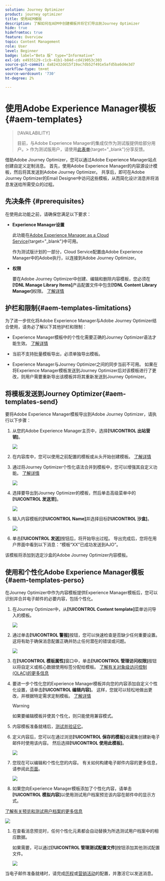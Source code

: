 ```yaml
---
solution: Journey Optimizer
product: journey optimizer
title: 使用AEM模板
description: 了解如何在AEM中创建模板并将它们导出到Journey Optimizer
hide: true
hidefromtoc: true
feature: Overview
topic: Content Management
role: User
level: Beginner
badge: label="Beta 版" type="Informative"
exl-id: e4935129-c1cb-41b1-b84d-cd419053c303
source-git-commit: da82432dd15f19ac7db52f491e5afd5ba6d4e3d7
workflow-type: tm+mt
source-wordcount: '730'
ht-degree: 2%

---
```


# 使用Adobe Experience Manager模板 {#aem-templates}

>[!AVAILABILITY]
>
>目前，与Adobe Experience Manager的集成仅作为测试版提供给部分用户。
>&#x200B;> 作为测试版用户，请使用[此表单](https://forms.office.com/pages/responsepage.aspx?id=Wht7-jR7h0OUrtLBeN7O4Wf0cbVTQ3tCpW_unE-w8-JUN1FaNlAzNkhPSUdaSkJXVFRCNTRJNVRFSy4u){target="_blank"}分享反馈。

借助Adobe Journey Optimizer，您可以通过Adobe Experience Manager站点创建自定义定制消息。 首先，使用Adobe Experience Manager的内容源设计模板，然后将其发送到Adobe Journey Optimizer。 共享后，即可在Adobe Journey Optimizer的Email Designer中访问这些模板，从而简化设计消息并将消息发送给所需受众的过程。

## 先决条件 {#prerequisites}

在使用此功能之前，请确保您满足以下要求：

* **Experience Manager设置**

  此功能在[Adobe Experience Manager as a Cloud Service](https://experienceleague.adobe.com/docs/experience-manager-cloud-service/content/overview/introduction.html?lang=zh-Hans){target="_blank"}中可用。

  作为测试版计划的一部分，Cloud Service配置由Adobe Experience Manager中的Adobe执行，以连接到Adobe Journey Optimizer。

* **权限**

  要在Adobe Journey Optimizer中创建、编辑和删除内容模板，您必须在&#x200B;**[!DNL Manage Library Items]**&#x200B;产品配置文件中包含&#x200B;**[!DNL Content Library Manager]**&#x200B;权限。 [了解详情](../administration/ootb-product-profiles.md#content-library-manager)

## 护栏和限制{#aem-templates-limitations}

为了进一步优化将Adobe Experience Manager与Adobe Journey Optimizer结合使用，请务必了解以下其他护栏和限制：

* Experience Manager模板中的个性化需要正确的Journey Optimizer语法才能生效。 [了解详情](../personalization/personalization-syntax.md)

* 当前不支持批量模板导出，必须单独导出模板。

* Experience Manager与Journey Optimizer之间的同步当前不可用。 如果在将Experience Manager模板发送到Journey Optimizer后对该模板进行了更改，则用户需要重新导出该模板并将其重新发送到Journey Optimizer。

## 将模板发送到Journey Optimizer{#aem-templates-send}

要将Adobe Experience Manager模板导出到Adobe Journey Optimizer，请执行以下步骤：

1. 从您的Adobe Experience Manager主页中，选择&#x200B;**[!UICONTROL 出站营销]**。

   ![](assets/aem-outbound-menu.png)

1. 在内容库中，您可以使用之前配置的模板或从头开始创建模板。 [了解详情](https://experienceleague.adobe.com/docs/experience-manager-65/authoring/authoring/managing-pages.html#creating-a-new-page)

1. 通过将Journey Optimizer个性化语法合并到模板中，您可以增强其自定义功能。 [了解详情](../personalization/personalization-syntax.md)

   ![](assets/aem_ajo_4.png)

1. 选择要导出到Journey Optimizer的模板，然后单击高级菜单中的&#x200B;**[!UICONTROL 发送至]**。

   ![](assets/aem-advanced-menu.png)

1. 输入内容模板的&#x200B;**[!UICONTROL Name]**&#x200B;并选择目标&#x200B;**[!UICONTROL 沙盒]**。

   ![](assets/aem-send-template-settings.png)

1. 单击&#x200B;**[!UICONTROL 发送]**&#x200B;按钮后，将开始导出过程。 导出完成后，您将在用户界面中看到以下消息：“模板“XX”已成功发送到AJO”。

该模板将添加到选定沙盒的Adobe Journey Optimizer内容模板。

## 使用和个性化Adobe Experience Manager模板{#aem-templates-perso}

在Journey Optimizer中作为内容模板提供Experience Manager模板后，您可以识别并合并电子邮件的必要内容，包括个性化。

1. 在Journey Optimizer中，从&#x200B;**[!UICONTROL Content template]**&#x200B;菜单访问导入的模板。

   ![](assets/aem_ajo_1.png)

1. 通过单击&#x200B;**[!UICONTROL 警报]**&#x200B;按钮，您可以快速检查是否缺少任何重要设置。 这将有助于确保消息配置正确并防止任何潜在的错误或问题。

   ![](assets/aem_ajo_2.png)

1. 在&#x200B;**[!UICONTROL 模板属性]**&#x200B;窗口中，单击&#x200B;**[!UICONTROL 管理访问权限]**&#x200B;按钮以将自定义或核心数据使用标签分配给模板。 [了解有关对象级访问控制(OLAC)的更多信息](../administration/object-based-access.md)

1. 要进一步个性化您的Experience Manager模板并向您的内容添加自定义个性化设置，请单击&#x200B;**[!UICONTROL 编辑内容]**。 这样，您就可以轻松地做出更改，并根据特定需求定制模板。 [了解详情](../email/get-started-email-design.md)

   >[!WARNING]
   >
   > 如果要编辑模板并使其个性化，则只能使用兼容模式。

1. 内容模板准备就绪后，[测试并验证它](../content-management/content-templates.md#test-template)。

1. 定义内容后，您可以在通过浏览&#x200B;**[!UICONTROL 保存的模板]**&#x200B;收藏集创建新电子邮件时使用该内容。 然后选择&#x200B;**[!UICONTROL 使用此模板]**。

   ![](assets/aem_ajo_3.png)

1. 您现在可以编辑和个性化您的内容。 有关如何构建电子邮件内容的更多信息，请参阅此[页面](../email/content-from-scratch.md)。

   ![](assets/aem_ajo_5.png)

1. 如果您向Experience Manager模板添加了个性化内容，请单击&#x200B;**[!UICONTROL 模拟内容]**&#x200B;以使用测试用户档案预览该内容在邮件中的显示方式。

[了解有关预览和测试用户档案的更多信息](../content-management/preview-test.md)

   ![](assets/aem_ajo_6.png)

1. 在查看消息预览时，任何个性化元素都会自动替换为所选测试用户档案中的相应数据。

   如果需要，可以通过&#x200B;**[!UICONTROL 管理测试配置文件]**&#x200B;按钮添加其他测试配置文件。

   ![](assets/aem_ajo_7.png)

当电子邮件准备就绪时，请完成[历程](../building-journeys/journey-gs.md)或[营销活动](../campaigns/create-campaign.md)的配置，并激活它以发送消息。
